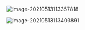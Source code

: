 ![image-20210513113357818](https://raw.githubusercontent.com/TWDH/Leetcode-From-Zero/pictures/img/image-20210513113357818.png)

![image-20210513113403891](https://raw.githubusercontent.com/TWDH/Leetcode-From-Zero/pictures/img/image-20210513113403891.png)